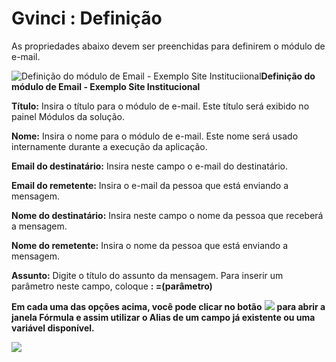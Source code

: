 # Gvinci : Definição

As propriedades abaixo devem ser preenchidas para definirem o módulo de e-mail.

  
![Defini&#xE7;&#xE3;o do m&#xF3;dulo de Email - Exemplo Site Instituciional](http://www.gvinci.com.br/manual/emaildef1gv5.zoom84.png)**Definição do módulo de Email - Exemplo Site Institucional**

**Título:** Insira o título para o módulo de e-mail. Este título será exibido no painel Módulos da solução.

**Nome:** Insira o nome para o módulo de e-mail. Este nome será usado internamente durante a execução da aplicação.

**Email do destinatário:** Insira neste campo o e-mail do destinatário.

**Email do remetente:** Insira o e-mail da pessoa que está enviando a mensagem.

**Nome do destinatário:** Insira neste campo o nome da pessoa que receberá a mensagem.

**Nome do remetente:** Insira o nome da pessoa que está enviando a mensagem.

**Assunto:** Digite o título do assunto da mensagem. Para inserir um parâmetro neste campo, coloque **: =\(parâmetro\)**

**Em cada uma das opções acima, você pode clicar no botão** ![](http://www.gvinci.com.br/manual/adicionar.png) **para abrir a janela Fórmula e assim utilizar o Alias de um campo já existente ou uma variável disponível.**

![](http://www.gvinci.com.br/manual/formulagv.zoom78.png)


